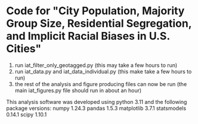 # Code for "City Population, Majority Group Size, Residential Segregation, and Implicit Racial Biases in U.S. Cities"
 1. run iat_filter_only_geotagged.py (this may take a few hours to run)
 2. run iat_data.py and iat_data_individual.py (this make take a few hours to run)
 3. the rest of the analysis and figure producing files can now be run (the main iat_figures.py file should run in about an hour)
 
This analysis software was developed using python 3.11 and the following package versions:
numpy 1.24.3
pandas 1.5.3
matplotlib 3.7.1
statsmodels 0.14.1
scipy 1.10.1
